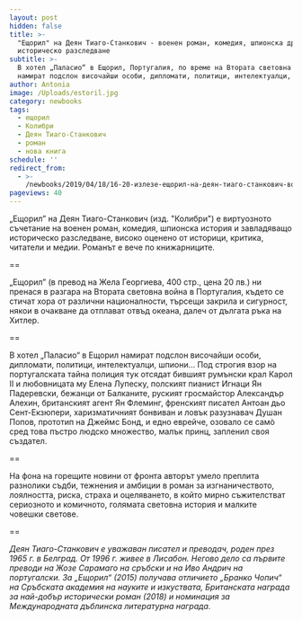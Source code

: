 ```yaml
---
layout: post
hidden: false
title: >-
  "Ещорил" на Деян Тиаго-Станкович - военен роман, комедия, шпионска драма и
  историческо разследване
subtitle: >-
  В хотел „Паласио“ в Ещорил, Португалия, по време на Втората световна война
  намират подслон височайши особи, дипломати, политици, интелектуалци, шпиони… 
author: Antonia
image: /Uploads/estoril.jpg
category: newbooks
tags:
  - ещорил
  - Колибри
  - Деян Тиаго-Станкович
  - роман
  - нова книга
schedule: ''
redirect_from:
  - >-
    /newbooks/2019/04/18/16-20-излезе-ещорил-на-деян-тиаго-станкович-военен-роман-комедия-шпионска-история-и-историческо-разследване
pageviews: 40
---
```

„Ещорил” на Деян Тиаго-Станкович (изд. "Колибри") е виртуозното съчетание на военен роман, комедия, шпионска история и завладяващо историческо разследване, високо оценено от историци, критика, читатели и медии. Романът е вече по книжарниците.

\==

„Ещорил” (в превод на Жела Георгиева, 400 стр., цена 20 лв.) ни пренася в разгара на Втората световна война в Португалия, където се стичат хора от различни националности, търсещи закрила и сигурност, някои в очакване да отплават отвъд океана, далеч от дългата ръка на Хитлер. 

\==

В хотел „Паласио“ в Ещорил намират подслон височайши особи, дипломати, политици, интелектуалци, шпиони… Под строгия взор на португалската тайна полиция тук отсядат бившият румънски крал Карол II и любовницата му Елена Лупеску, полският пианист Игнаци Ян Падеревски, бежанци от Балканите, руският гросмайстор Александър Алехин, британският агент Ян Флеминг, френският писател Антоан дьо Сент-Екзюпери, харизматичният бонвиван и ловък разузнавач Душан Попов, прототип на Джеймс Бонд, и едно еврейче, озовало се самò сред това пъстро людско множество, малък принц, запленил своя създател.  

\==

На фона на горещите новини от фронта авторът умело преплита разнолики съдби, тежнения и амбиции в роман за изгнаничеството, лоялността, риска, страха и оцеляването, в който мирно съжителстват сериозното и комичното, голямата световна история и малките човешки светове.

\==

_Деян Тиаго-Станкович е уважаван писател и преводач, роден през 1965 г. в Белград. От 1996 г. живее в Лисабон. Негово дело са първите преводи на Жозе Сарамаго на сръбски и на Иво Андрич на португалски. За „Ещорил“ (2015) получава отличието „Бранко Чопич“ на Сръбската академия на науките и изкуствата, Британската награда за най-добър исторически роман (2018) и номинация за Международната дъблинска литературна награда._
